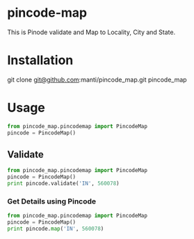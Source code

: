 pincode-map
===========

This is Pinode validate and Map to Locality, City and State.

# Installation
git clone git@github.com:manti/pincode_map.git pincode_map

# Usage
```python
from pincode_map.pincodemap import PincodeMap
pincode = PincodeMap()
```
## Validate

```python
from pincode_map.pincodemap import PincodeMap
pincode = PincodeMap()
print pincode.validate('IN', 560078)
```

### Get Details using Pincode
```python
from pincode_map.pincodemap import PincodeMap
pincode = PincodeMap()
print pincode.map('IN', 560078)
```
